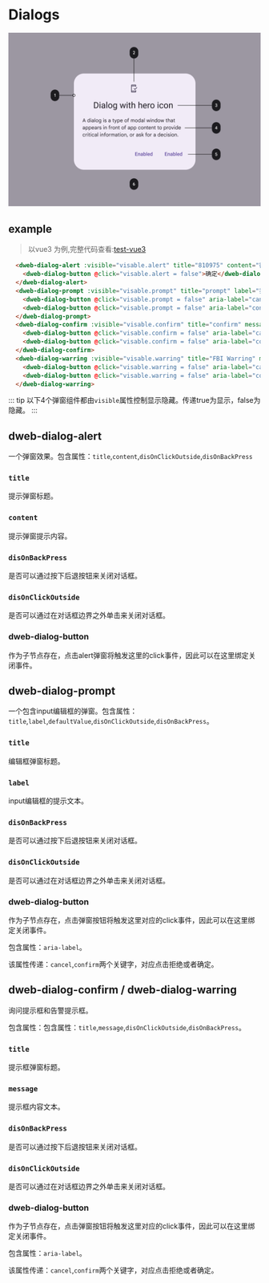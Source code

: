 # Dialogs

<p align="center">
  <img src="./dialogs.png" width="800" alt="dialogs">
</p>

## example

> 以vue3 为例,完整代码查看:[test-vue3](https://github.com/BioforestChain/plaoc/tree/main/test-vue3)

```html
  <dweb-dialog-alert :visible="visable.alert" title="810975" content="密码忘了怎么办？" disOnClickOutside disOnBackPress>
    <dweb-dialog-button @click="visable.alert = false">确定</dweb-dialog-button>
  </dweb-dialog-alert>
  <dweb-dialog-prompt :visible="visable.prompt" title="prompt" label="我是提示文案" defaultValue="扣1送火麒麟" disOnClickOutside disOnBackPress>
    <dweb-dialog-button @click="visable.prompt = false" aria-label="cancel">拒绝</dweb-dialog-button>
    <dweb-dialog-button @click="visable.prompt = false" aria-label="confirm">11111111</dweb-dialog-button>
  </dweb-dialog-prompt>
  <dweb-dialog-confirm :visible="visable.confirm" title="confirm" message="南水北调" disOnClickOutside disOnBackPress>
    <dweb-dialog-button @click="visable.confirm = false" aria-label="cancel">No</dweb-dialog-button>
    <dweb-dialog-button @click="visable.confirm = false" aria-label="confirm">ok</dweb-dialog-button>
  </dweb-dialog-confirm>
  <dweb-dialog-warring :visible="visable.warring" title="FBI Warring" message="FBI open the door">
    <dweb-dialog-button @click="visable.warring = false" aria-label="cancel">No</dweb-dialog-button>
    <dweb-dialog-button @click="visable.warring = false" aria-label="confirm">ok</dweb-dialog-button>
  </dweb-dialog-warring>
```

::: tip
以下4个弹窗组件都由`visible`属性控制显示隐藏。传递true为显示，false为隐藏。
:::

## dweb-dialog-alert

一个弹窗效果。包含属性：`title`,`content`,`disOnClickOutside`,`disOnBackPress`

### `title`

提示弹窗标题。

### `content`

提示弹窗提示内容。

### `disOnBackPress`

是否可以通过按下后退按钮来关闭对话框。

### `disOnClickOutside`

是否可以通过在对话框边界之外单击来关闭对话框。

### dweb-dialog-button

作为子节点存在，点击alert弹窗将触发这里的click事件，因此可以在这里绑定关闭事件。

## dweb-dialog-prompt

一个包含input编辑框的弹窗。包含属性：`title`,`label`,`defaultValue`,`disOnClickOutside`,`disOnBackPress`。

### `title`

编辑框弹窗标题。

### `label`

input编辑框的提示文本。

### `disOnBackPress`

是否可以通过按下后退按钮来关闭对话框。

### `disOnClickOutside`

是否可以通过在对话框边界之外单击来关闭对话框。

### dweb-dialog-button

作为子节点存在，点击弹窗按钮将触发这里对应的click事件，因此可以在这里绑定关闭事件。

包含属性：`aria-label`。

该属性传递：`cancel`,`confirm`两个关键字，对应点击拒绝或者确定。

## dweb-dialog-confirm / dweb-dialog-warring

询问提示框和告警提示框。

包含属性：包含属性：`title`,`message`,`disOnClickOutside`,`disOnBackPress`。

### `title`

提示框弹窗标题。

### `message`

提示框内容文本。

### `disOnBackPress`

是否可以通过按下后退按钮来关闭对话框。

### `disOnClickOutside`

是否可以通过在对话框边界之外单击来关闭对话框。

### dweb-dialog-button

作为子节点存在，点击弹窗按钮将触发这里对应的click事件，因此可以在这里绑定关闭事件。

包含属性：`aria-label`。

该属性传递：`cancel`,`confirm`两个关键字，对应点击拒绝或者确定。


